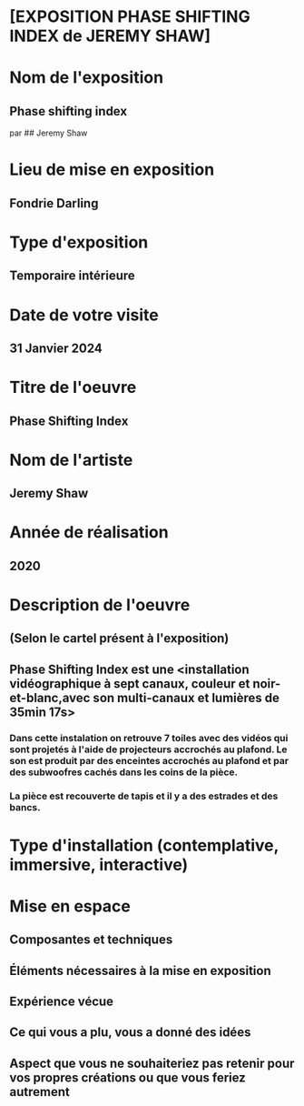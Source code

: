 # [EXPOSITION PHASE SHIFTING INDEX de JEREMY SHAW]

# Nom de l'exposition

## Phase shifting index

par ## Jeremy Shaw
 
# Lieu de mise en exposition

 ## Fondrie Darling
 
# Type d'exposition 

## Temporaire intérieure
 
# Date de votre visite

## 31 Janvier 2024
 
# Titre de l'oeuvre

## Phase Shifting Index
 
# Nom de l'artiste

## Jeremy Shaw
 
# Année de réalisation

## 2020
 
# Description de l'oeuvre

## (Selon le cartel présent à l'exposition)

## Phase Shifting Index est une <installation vidéographique à sept canaux, couleur et noir-et-blanc,avec son multi-canaux et lumières de 35min 17s>

### Dans cette instalation on retrouve 7 toiles avec des vidéos  qui sont projetés à l'aide de projecteurs accrochés au plafond. Le son est produit par des enceintes accrochés au plafond et par des subwoofres cachés dans les coins de la pièce.

### La pièce est recouverte de tapis et il y a des estrades et des bancs.
 
# Type d'installation (contemplative, immersive, interactive)

##
 
# Mise en espace
 
## Composantes et techniques
 
## Éléments nécessaires à la mise en exposition
 
## Expérience vécue
 
## Ce qui vous a plu, vous a donné des idées
 
## Aspect que vous ne souhaiteriez pas retenir pour vos propres créations ou que vous feriez autrement
